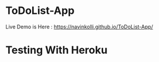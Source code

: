 # ToDoList-App

Live Demo is Here :  https://navinkolli.github.io/ToDoList-App/


# Testing With Heroku 
